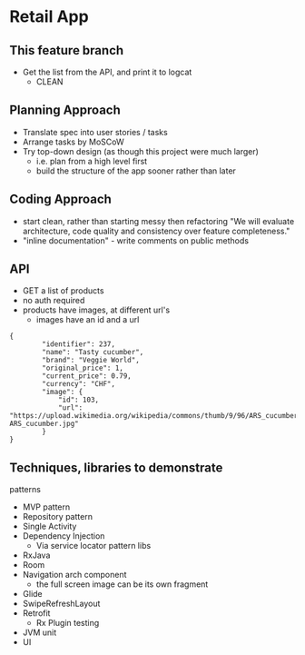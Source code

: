 # Retail App

## This feature branch
- Get the list from the API, and print it to logcat
    * CLEAN

## Planning Approach
- Translate spec into user stories / tasks
- Arrange tasks by MoSCoW
- Try top-down design (as though this project were much larger)
    * i.e. plan from a high level first
    * build the structure of the app sooner rather than later

## Coding Approach
- start clean, rather than starting messy then refactoring
"We will evaluate architecture, code quality and consistency over feature completeness."
- "inline documentation" - write comments on public methods

## API
- GET a list of products
- no auth required
- products have images, at different url's
    * images have an id and a url
```
{
        "identifier": 237,
        "name": "Tasty cucumber",
        "brand": "Veggie World",
        "original_price": 1,
        "current_price": 0.79,
        "currency": "CHF",
        "image": {
            "id": 103,
            "url": "https://upload.wikimedia.org/wikipedia/commons/thumb/9/96/ARS_cucumber.jpg/220px-ARS_cucumber.jpg"
        }
}
```

## Techniques, libraries to demonstrate
patterns
- MVP pattern
- Repository pattern
- Single Activity
- Dependency Injection
    * Via service locator pattern
libs
- RxJava
- Room
- Navigation arch component
    * the full screen image can be its own fragment
- Glide
- SwipeRefreshLayout
- Retrofit
    * Rx Plugin
testing
- JVM unit
- UI
